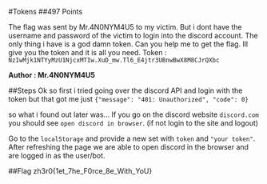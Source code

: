 #Tokens
##497 Points

The flag was sent by Mr.4N0NYM4U5 to my victim. But i dont have the username and password of the victim to login into the discord account. The only thing i have is a god damn token. Can you help me to get the flag. Ill give you the token and it is all you need. Token : `NzIwMjk1NTYyMzU1NjcxMTIw.XuD_mw.Tl6_E4jtr3UBnwBwX8M8CJrQXbc`

**Author : Mr.4N0NYM4U5**

##Steps
Ok so first i tried going over the discord API and login with the token but that got me just `{"message": "401: Unauthorized", "code": 0}`

so what i found out later was...
If you go on the discord website `discord.com` you should see `open discord in browser`. (if not login to the site and logout)

Go to the `localStorage` and provide a new set with `token` and `"your token"`. After refreshing the page we are able to open discord in the browser and are logged in as the user/bot.

##Flag
zh3r0{1et_7he_F0rce_8e_With_YoU}